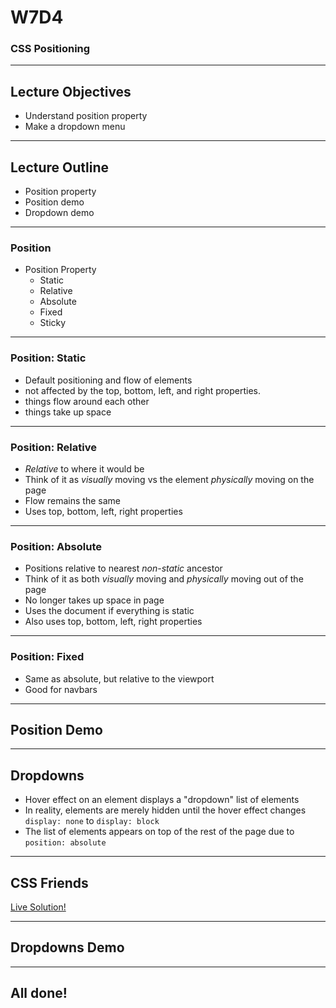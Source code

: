 # W7D4

### CSS Positioning

---

## Lecture Objectives

* Understand position property
* Make a dropdown menu

---

## Lecture Outline

* Position property
* Position demo
* Dropdown demo

---

### Position

+ Position Property
  + Static
  + Relative
  + Absolute
  + Fixed
  + Sticky

---

### Position: Static

* Default positioning and flow of elements
* not affected by the top, bottom, left, and right properties.
* things flow around each other
* things take up space

---

### Position: Relative

* _Relative_ to where it would be
* Think of it as _visually_ moving vs the element _physically_ moving on the page
* Flow remains the same
* Uses top, bottom, left, right properties

---

### Position: Absolute

* Positions relative to nearest _non-static_ ancestor
* Think of it as both _visually_ moving and _physically_ moving out of the page
* No longer takes up space in page
* Uses the document if everything is static
* Also uses top, bottom, left, right properties

---

### Position: Fixed

* Same as absolute, but relative to the viewport
* Good for navbars

---

## Position Demo

---

## Dropdowns

* Hover effect on an element displays a "dropdown" list of elements
* In reality, elements are merely hidden until the hover effect changes `display: none` to `display: block`
* The list of elements appears on top of the rest of the page due to `position: absolute`

---

## CSS Friends

[Live Solution!](http://appacademy.github.io/css-friends/solution/05-cats.html)

---

## Dropdowns Demo

---

## All done!